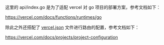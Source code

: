 这里的 api/index.go 是为了适配 vercel 对 go 项目的部署方案，参考文档如下：

https://vercel.com/docs/functions/runtimes/go

除此之外还搭配了 [vercel.json](../vercel.json) 文件进行路由的配置，参考文档如下：

https://vercel.com/docs/projects/project-configuration